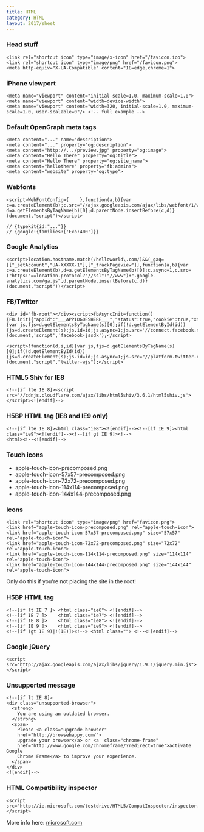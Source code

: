 ```yaml
---
title: HTML
category: HTML
layout: 2017/sheet
---
```


### Head stuff

    <link rel="shortcut icon" type="image/x-icon" href="/favicon.ico">
    <link rel="shortcut icon" type="image/png" href="/favicon.png">
    <meta http-equiv="X-UA-Compatible" content="IE=edge,chrome=1">

### iPhone viewport

    <meta name="viewport" content="initial-scale=1.0, maximum-scale=1.0">
    <meta name="viewport" content="width=device-width">
    <meta name="viewport" content="width=320, initial-scale=1.0, maximum-scale=1.0, user-scalable=0"/> <!-- full example -->

### Default OpenGraph meta tags

    <meta content="..." name="description">
    <meta content="..." property="og:description">
    <meta content="http://.../preview.jpg" property="og:image">
    <meta content="Hello There" property="og:title">
    <meta content="Hello There" property="og:site_name">
    <meta content="hellothere" property="fb:admins">
    <meta content="website" property="og:type">

### Webfonts

    <script>WebFontConfig={    },function(a,b){var c=a.createElement(b);c.src="//ajax.googleapis.com/ajax/libs/webfont/1/webfont.js",c.async=1;var d=a.getElementsByTagName(b)[0];d.parentNode.insertBefore(c,d)}(document,"script")</script>

    // {typekit{id:"..."}}
    // {google:{families:['Exo:400']}}

### Google Analytics

    <script>location.hostname.match(/helloworld\.com/)&&(_gaq=[["_setAccount","UA-XXXXX-1"],["_trackPageview"]],function(a,b){var c=a.createElement(b),d=a.getElementsByTagName(b)[0];c.async=1,c.src=("https:"==location.protocol?"//ssl":"//www")+".google-analytics.com/ga.js",d.parentNode.insertBefore(c,d)}(document,"script"))</script>

### FB/Twitter

    <div id="fb-root"></div><script>fbAsyncInit=function(){FB.init({"appId":"___APPIDGOESHERE___","status":true,"cookie":true,"xfbml":true})};!function(d,s,id){var js,fjs=d.getElementsByTagName(s)[0];if(!d.getElementById(id)){js=d.createElement(s);js.id=id;js.async=1;js.src='//connect.facebook.net/en_US/all.js';fjs.parentNode.insertBefore(js,fjs);}}(document,'script','facebook-jssdk');</script>

    <script>!function(d,s,id){var js,fjs=d.getElementsByTagName(s)[0];if(!d.getElementById(id)){js=d.createElement(s);js.id=id;js.async=1;js.src="//platform.twitter.com/widgets.js";fjs.parentNode.insertBefore(js,fjs);}}(document,"script","twitter-wjs");</script>

### HTML5 Shiv for IE8

    <!--[if lte IE 8]><script src='//cdnjs.cloudflare.com/ajax/libs/html5shiv/3.6.1/html5shiv.js'></script><![endif]-->

### H5BP HTML tag (IE8 and IE9 only)

    <!--[if lte IE 8]><html class="ie8"><![endif]--><!--[if IE 9]><html class="ie9"><![endif]--><!--[if gt IE 9]><!-->
    <html><!--<![endif]-->

### Touch icons

 * apple-touch-icon-precomposed.png
 * apple-touch-icon-57x57-precomposed.png
 * apple-touch-icon-72x72-precomposed.png
 * apple-touch-icon-114x114-precomposed.png
 * apple-touch-icon-144x144-precomposed.png

### Icons

    <link rel="shortcut icon" type="image/png" href="favicon.png">
    <link href="apple-touch-icon-precomposed.png" rel="apple-touch-icon">
    <link href="apple-touch-icon-57x57-precomposed.png" size="57x57" rel="apple-touch-icon">
    <link href="apple-touch-icon-72x72-precomposed.png" size="72x72" rel="apple-touch-icon">
    <link href="apple-touch-icon-114x114-precomposed.png" size="114x114" rel="apple-touch-icon">
    <link href="apple-touch-icon-144x144-precomposed.png" size="144x144" rel="apple-touch-icon">

Only do this if you're not placing the site in the root!

### H5BP HTML tag

    <!--[if lt IE 7 ]> <html class="ie6"> <![endif]-->
    <!--[if IE 7 ]>    <html class="ie7"> <![endif]-->
    <!--[if IE 8 ]>    <html class="ie8"> <![endif]-->
    <!--[if IE 9 ]>    <html class="ie9"> <![endif]-->
    <!--[if (gt IE 9)|!(IE)]><!--> <html class=""> <!--<![endif]-->

### Google jQuery

    <script src="http://ajax.googleapis.com/ajax/libs/jquery/1.9.1/jquery.min.js"></script>

### Unsupported message

    <!--[if lt IE 8]>
    <div class="unsupported-browser">
      <strong>
        You are using an outdated browser.
      </strong>
      <span>
        Please <a class="upgrade-browser"
        href="http://browsehappy.com/">
        upgrade your browser</a> or <a  class="chrome-frame"
        href="http://www.google.com/chromeframe/?redirect=true">activate Google 
        Chrome Frame</a> to improve your experience.
      </span>
    </div>
    <![endif]-->

### HTML Compatibility inspector

    <script src="http://ie.microsoft.com/testdrive/HTML5/CompatInspector/inspector.js"></script>

More info here: [microsoft.com](http://ie.microsoft.com/testdrive/HTML5/CompatInspector/)
